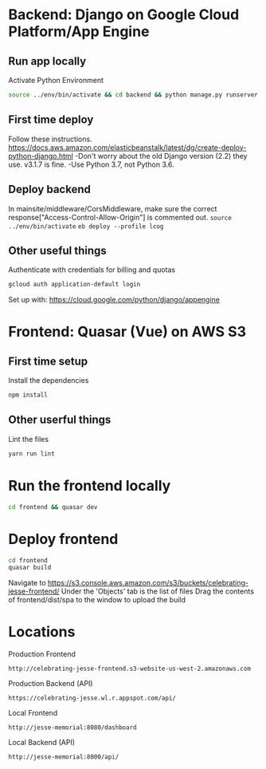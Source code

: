 # Backend: Django on Google Cloud Platform/App Engine

## Run app locally
Activate Python Environment
```bash
source ../env/bin/activate && cd backend && python manage.py runserver
```

## First time deploy
Follow these instructions.
https://docs.aws.amazon.com/elasticbeanstalk/latest/dg/create-deploy-python-django.html
-Don't worry about the old Django version (2.2) they use. v3.1.7 is fine.
-Use Python 3.7, not Python 3.6.

## Deploy backend
In mainsite/middleware/CorsMiddleware, make sure the correct response["Access-Control-Allow-Origin"] is commented out.
`source ../env/bin/activate`
`eb deploy --profile lcog`

## Other useful things
Authenticate with credentials for billing and quotas
```bash
gcloud auth application-default login
```
Set up with: https://cloud.google.com/python/django/appengine

# Frontend: Quasar (Vue) on AWS S3

## First time setup
Install the dependencies
```bash
npm install
```

## Other userful things
Lint the files
```bash
yarn run lint
```



# Run the frontend locally
```bash
cd frontend && quasar dev
```

# Deploy frontend
```bash
cd frontend
quasar build
```
Navigate to https://s3.console.aws.amazon.com/s3/buckets/celebrating-jesse-frontend/
Under the 'Objects' tab is the list of files
Drag the contents of frontend/dist/spa to the window to upload the build

# Locations
Production Frontend
```url
http://celebrating-jesse-frontend.s3-website-us-west-2.amazonaws.com
```
Production Backend (API)
```url
https://celebrating-jesse.wl.r.appspot.com/api/
```

Local Frontend
```url
http://jesse-memorial:8080/dashboard
```
Local Backend (API)
```url
http://jesse-memorial:8000/api/
```